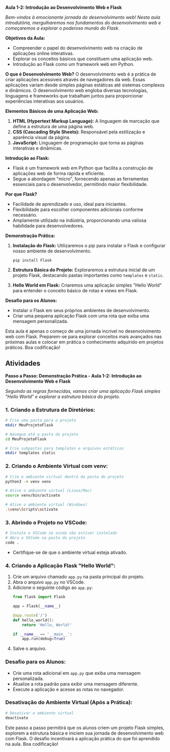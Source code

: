 **Aula 1-2: Introdução ao Desenvolvimento Web e Flask**

*Bem-vindos à emocionante jornada do desenvolvimento web! Nesta aula introdutória, mergulharemos nos fundamentos do desenvolvimento web e começaremos a explorar o poderoso mundo do Flask.*

**Objetivos da Aula:**
- Compreender o papel do desenvolvimento web na criação de aplicações online interativas.
- Explorar os conceitos básicos que constituem uma aplicação web.
- Introdução ao Flask como um framework web em Python.

**O que é Desenvolvimento Web?**
O desenvolvimento web é a prática de criar aplicações acessíveis através de navegadores da web. Essas aplicações variam desde simples páginas estáticas até sistemas complexos e dinâmicos. O desenvolvimento web engloba diversas tecnologias, linguagens e frameworks que trabalham juntos para proporcionar experiências interativas aos usuários.

**Elementos Básicos de uma Aplicação Web:**
1. **HTML (Hypertext Markup Language):** A linguagem de marcação que define a estrutura de uma página web.
2. **CSS (Cascading Style Sheets):** Responsável pela estilização e aparência visual da página.
3. **JavaScript:** Linguagem de programação que torna as páginas interativas e dinâmicas.

**Introdução ao Flask:**
- Flask é um framework web em Python que facilita a construção de aplicações web de forma rápida e eficiente.
- Segue a abordagem "micro", fornecendo apenas as ferramentas essenciais para o desenvolvedor, permitindo maior flexibilidade.

**Por que Flask?**
- Facilidade de aprendizado e uso, ideal para iniciantes.
- Flexibilidade para escolher componentes adicionais conforme necessário.
- Amplamente utilizado na indústria, proporcionando uma valiosa habilidade para desenvolvedores.

**Demonstração Prática:**
1. **Instalação do Flask:** Utilizaremos o pip para instalar o Flask e configurar nosso ambiente de desenvolvimento.
   ```
   pip install Flask
   ```

2. **Estrutura Básica do Projeto:** Exploraremos a estrutura inicial de um projeto Flask, destacando pastas importantes como `templates` e `static`.

3. **Hello World em Flask:** Criaremos uma aplicação simples "Hello World" para entender o conceito básico de rotas e views em Flask.

**Desafio para os Alunos:**
- Instalar o Flask em seus próprios ambientes de desenvolvimento.
- Criar uma pequena aplicação Flask com uma rota que exiba uma mensagem personalizada.

Esta aula é apenas o começo de uma jornada incrível no desenvolvimento web com Flask. Preparem-se para explorar conceitos mais avançados nas próximas aulas e colocar em prática o conhecimento adquirido em projetos práticos. Boa codificação!

## Atividades
**Passo a Passo: Demonstração Prática - Aula 1-2: Introdução ao Desenvolvimento Web e Flask**

*Seguindo as regras fornecidas, vamos criar uma aplicação Flask simples "Hello World" e explorar a estrutura básica do projeto.*

### **1. Criando a Estrutura de Diretórios:**
```bash
# Crie uma pasta para o projeto
mkdir MeuProjetoFlask

# Navegue até a pasta do projeto
cd MeuProjetoFlask

# Crie subpastas para templates e arquivos estáticos
mkdir templates static
```

### **2. Criando o Ambiente Virtual com venv:**
```bash
# Crie o ambiente virtual dentro da pasta do projeto
python3 -m venv venv

# Ative o ambiente virtual (Linux/Mac)
source venv/bin/activate

# Ative o ambiente virtual (Windows)
.\venv\Scripts\activate
```

### **3. Abrindo o Projeto no VSCode:**
```bash
# Instale o VSCode se ainda não estiver instalado
# Abra o VSCode na pasta do projeto
code .
```
- Certifique-se de que o ambiente virtual esteja ativado.

### **4. Criando a Aplicação Flask "Hello World":**
1. Crie um arquivo chamado `app.py` na pasta principal do projeto.
2. Abra o arquivo `app.py` no VSCode.
3. Adicione o seguinte código ao `app.py`:
   ```python
   from flask import Flask

   app = Flask(__name__)

   @app.route('/')
   def hello_world():
       return 'Hello, World!'

   if __name__ == '__main__':
       app.run(debug=True)
   ```
4. Salve o arquivo.

### **Desafio para os Alunos:**
- Crie uma rota adicional em `app.py` que exiba uma mensagem personalizada.
- Atualize a rota padrão para exibir uma mensagem diferente.
- Execute a aplicação e acesse as rotas no navegador.

### **Desativação do Ambiente Virtual (Após a Prática):**
```bash
# Desativar o ambiente virtual
deactivate
```

Este passo a passo permitirá que os alunos criem um projeto Flask simples, explorem a estrutura básica e iniciem sua jornada de desenvolvimento web com Flask. O desafio incentivará a aplicação prática do que foi aprendido na aula. Boa codificação!
